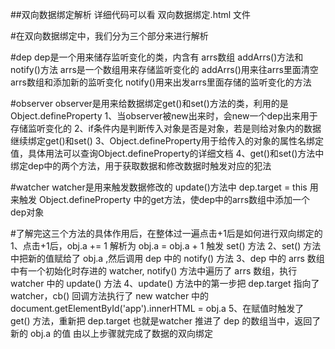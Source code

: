 ##双向数据绑定解析
    详细代码可以看 双向数据绑定.html 文件

#在双向数据绑定中，我们分为三个部分来进行解析

#dep
    dep是一个用来储存监听变化的类，内含有 arrs数组 addArrs()方法和 notify()方法
    arrs是一个数组用来存储监听变化的
    addArrs()用来往arrs里面清空arrs数组和添加新的监听变化
    notify()用来出发arrs里面存储的监听变化的方法

#observer
    observer是用来给数据绑定get()和set()方法的类，利用的是Object.defineProperty
    1、当observer被new出来时，会new一个dep出来用于存储监听变化的
    2、if条件内是判断传入对象是否是对象，若是则给对象内的数据继续绑定get()和set()
    3、Object.defineProperty用于给传入的对象的属性名绑定值，具体用法可以查询Object.defineProperty的详细文档
    4、get()和set()方法中绑定dep中的两个方法，用于获取数据和修改数据时触发对应的犯法

#watcher
    watcher是用来触发数据修改的
    update()方法中 dep.target = this 用来触发 Object.defineProperty 中的get方法，使dep中的arrs数组中添加一个dep对象

#了解完这三个方法的具体作用后，在整体过一遍点击+1后是如何进行双向绑定的
    1、点击+1后，obj.a += 1 解析为 obj.a = obj.a + 1 触发 set() 方法
    2、set() 方法中把新的值赋给了 obj.a ,然后调用 dep 中的 notify() 方法
    3、dep 中的 arrs 数组中有一个初始化时存进的 watcher, notify() 方法中遍历了 arrs 数组，执行 watcher 中的 update() 方法
    4、update() 方法中的第一步把 dep.target 指向了 watcher，cb() 回调方法执行了 new watcher 中的 document.getElementById('app').innerHTML = obj.a
    5、在赋值时触发了 get() 方法，重新把 dep.target 也就是watcher 推进了 dep 的数组当中，返回了新的 obj.a 的值
    由以上步骤就完成了数据的双向绑定

